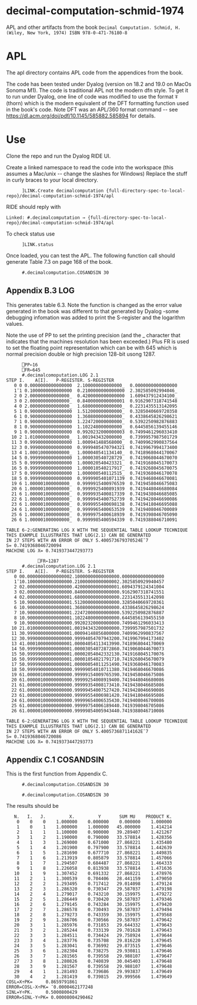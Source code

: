 # decimal-computation-schmid-1974
APL and other artifacts from the book `Decimal Computation. Schmid, H. (Wiley, New York, 1974) ISBN 978-0-471-76180-8`

# APL

The apl directory contains APL code from the appendices from the book.

The code has been tested under Dyalog (version on 18.2 and 19.0 on MacOs Sonoma M1). The code is traditional APL not the modern dfn style. To get it to run under Dyalog, one line of code was modified to use the format ⍕ (thorn) which is the modern equivalent of the DFT formatting function used in the book's code. Note DFT was an APL/360 format command -- see https://dl.acm.org/doi/pdf/10.1145/585882.585894 for details.

# Use

Clone the repo and run the Dyalog RIDE UI.

Create a linked namespace to read the code into the workspace (this assumes a Mac/unix -- change the slashes for Windows) Replace the stuff in curly braces to your local directory.
```
      ]LINK.Create decimalcomputation {full-directory-spec-to-local-repo}/decimal-computation-schmid-1974/apl
```
RIDE should reply with
```
Linked: #.decimalcomputation → {full-directory-spec-to-local-repo}/decimal-computation-schmid-1974/apl
```

To check status use
```
      ]LINK.status
 ```

Once loaded, you can test the APL. The following function call should generate Table 7.3 on page 168 of the book.

```
      #.decimalcomputation.COSANDSIN 30
```



## Appendix B.3 LOG


This generates table 6.3. Note the function is changed as the error value generated in the book was different to that generated by Dyalog -some debugging infomation was added to print the S-register and the logarithm values.

Note the use of PP to set the printing precision (and the _ character that indicates that the machines resolution has been exceeded.) Plus FR is used to set the floating point representation which can be with 645 which is normal precision double or high precision 128-bit usong 1287.

```
      ⎕PP←16
      ⎕FR←645
      #.decimalcomoputation.LOG 2.1
STEP I.    A[I].   P-REGISTER. S-REGISTER
   0 0 0.0000000000000000  2.100000000000000_  0.0000000000000000
   1¯1 0.1000000000000000  0.2100000000000000  2.302585092994046_
   2 0 2.000000000000000_  0.4200000000000000  1.609437912434100_
   3 0 2.000000000000000_  0.8400000000000001  0.9162907318741548
   4 0 2.000000000000000_  1.680000000000000_  0.2231435513142095
   5 1 0.9000000000000000  1.512000000000000_  0.3285040669720358
   6 1 0.9000000000000000  1.360800000000000_  0.4338645826298621
   7 1 0.9000000000000000  1.224720000000000_  0.5392250982876883
   8 1 0.9000000000000000  1.102248000000000_  0.6445856139455146
   9 1 0.9000000000000000  0.9920232000000003  0.7499461296033410
  10 2 1.010000000000000_  1.001943432000000_  0.7399957987501729
  11 3 0.9990000000000000  1.000941488568000_  0.7409962990837564
  12 3 0.9990000000000000  0.9999405470794321  0.7419967994173400
  13 4 1.000100000000000_  1.000040541134140_  0.7418968044170067
  14 5 0.9999900000000000  1.000030540728729_  0.7419068044670070
  15 5 0.9999900000000000  1.000020540423321_  0.7419168045170073
  16 5 0.9999900000000000  1.000010540217917_  0.7419268045670075
  17 5 0.9999900000000000  1.000000540112515_  0.7419368046170078
  18 5 0.9999900000000000  0.9999905401071139  0.7419468046670081
  19 6 1.000001000000000_  0.9999915400976539  0.7419458046675083
  20 6 1.000001000000000_  0.9999925400891939  0.7419448046680084
  21 6 1.000001000000000_  0.9999935400817339  0.7419438046685085
  22 6 1.000001000000000_  0.9999945400752739  0.7419428046690086
  23 6 1.000001000000000_  0.9999955400698138  0.7419418046695088
  24 6 1.000001000000000_  0.9999965400653539  0.7419408046700089
  25 6 1.000001000000000_  0.9999975400618939  0.7419398046705090
  26 6 1.000001000000000_  0.9999985400594339  0.7419388046710091
 
TABLE 6-2:GENERATING LOG X WITH THE SEQUENTIAL TABLE LOOKUP TECHNIQUE
THIS EXAMPLE ILLUSTRATES THAT LOG(2.1) CAN BE GENERATED
IN 27 STEPS WITH AN ERROR OF ONLY 5.400573679370524E¯7
S= 0.7419368046720094
MACHINE LOG X= 0.7419373447293773

            ⎕FR←1287
      #.decimalcomputation.LOG 2.1
STEP I.    A[I].   P-REGISTER. S-REGISTER
   0 00.00000000000000002.10000000000000000.0000000000000000
   1¯10.10000000000000000.21000000000000002.3025850929940457
   2 02.00000000000000000.42000000000000001.6094379124341004
   3 02.00000000000000000.84000000000000000.9162907318741551
   4 02.00000000000000001.68000000000000000.2231435513142098
   5 10.90000000000000001.51200000000000000.3285040669720361
   6 10.90000000000000001.36080000000000000.4338645826298624
   7 10.90000000000000001.22472000000000000.5392250982876887
   8 10.90000000000000001.10224800000000000.6445856139455150
   9 10.90000000000000000.99202320000000000.7499461296033413
  10 21.01000000000000001.00194343200000000.7399957987501732
  11 30.99900000000000001.00094148856800000.7409962990837567
  12 30.99900000000000000.99994054707943200.7419967994173402
  13 41.00010000000000001.00004054113413990.7418968044170069
  14 50.99999000000000001.00003054072872860.7419068044670073
  15 50.99999000000000001.00002054042332130.7419168045170076
  16 50.99999000000000001.00001054021791710.7419268045670079
  17 50.99999000000000001.00000054011251490.7419368046170083
  18 50.99999000000000000.99999054010711380.7419468046670086
  19 61.00000100000000000.99999154009765390.7419458046675086
  20 61.00000100000000000.99999254008919400.7419448046680086
  21 61.00000100000000000.99999354008173410.7419438046685086
  22 61.00000100000000000.99999454007527420.7419428046690086
  23 61.00000100000000000.99999554006981420.7419418046695086
  24 61.00000100000000000.99999654006535430.7419408046700086
  25 61.00000100000000000.99999754006189440.7419398046705086
  26 61.00000100000000000.99999854005943440.7419388046710086
 
TABLE 6-2:GENERATING LOG X WITH THE SEQUENTIAL TABLE LOOKUP TECHNIQUE
THIS EXAMPLE ILLUSTRATES THAT LOG(2.1) CAN BE GENERATED
IN 27 STEPS WITH AN ERROR OF ONLY 5.400573687114162E¯7
S= 0.7419368046720086
MACHINE LOG X= 0.7419373447293773
```
      
## Appendix C.1 COSANDSIN

This is the first function from Appendix C.

```
      #.decimalcomputation.COSANDSIN 30
```


```
      #.decimalcomputation.COSANDSIN 30
```
The results should be
```
   N.   I.   J.         X.         Y       SUM MU    PRODUCT K. 
    0    0    0    1.000000    0.000000    0.000000    1.000000
    1    0    1    1.000000    1.000000   45.000000    1.414214
    2    1    1    1.100000    0.900000   39.289407    1.421267
    3    1    2    1.190000    0.790000   33.578814    1.428356
    4    1    3    1.269000    0.671000   27.868221    1.435480
    5    1    4    1.201900    0.797900   33.578814    1.442639
    6    1    5    1.281690    0.677710   27.868221    1.449835
    7    1    6    1.213919    0.805879   33.578814    1.457066
    8    1    7    1.294507    0.684487   27.868221    1.464333
    9    1    8    1.226058    0.813938   33.578814    1.471636
   10    1    9    1.307452    0.691332   27.868221    1.478976
   11    2    1    1.300539    0.704406   28.441159    1.479050
   12    2    2    1.293495    0.717412   29.014098    1.479124
   13    2    3    1.286320    0.730347   29.587037    1.479198
   14    2    4    1.279017    0.743210   30.159975    1.479272
   15    2    5    1.286449    0.730420   29.587037    1.479346
   16    2    6    1.279145    0.743284   30.159975    1.479420
   17    2    7    1.286578    0.730493   29.587037    1.479494
   18    2    8    1.279273    0.743359   30.159975    1.479568
   19    2    9    1.286706    0.730566   29.587037    1.479642
   20    3    1    1.285976    0.731853   29.644332    1.479643
   21    3    2    1.285244    0.733139   29.701628    1.479643
   22    3    3    1.284511    0.734424   29.758924    1.479644
   23    3    4    1.283776    0.735708   29.816220    1.479645
   24    3    5    1.283041    0.736992   29.873515    1.479646
   25    3    6    1.282304    0.738275   29.930811    1.479646
   26    3    7    1.281565    0.739558   29.988107    1.479647
   27    3    8    1.280826    0.740839   30.045403    1.479648
   28    3    9    1.281567    0.739558   29.988107    1.479648
   29    4    1    1.281493    0.739686   29.993837    1.479649
   30    4    2    1.281419    0.739815   29.999566    1.479649
COSL=X÷PK=     0.8659791861
ERROR=COSL-X÷PK= ¯0.0000462177248
SINL=Y÷PK.     0.5000800429
ERROR=SINL-Y÷PK= 0.00008004290462
```